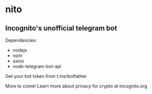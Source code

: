# nito

## Incognito's unofficial telegram bot

Dependancies:
* nodejs
* npm
* axios
* node-telegram-bot-api 

Get your bot token from t.me/botfather

More to come! Learn more about privacy for crypto at incognito.org
